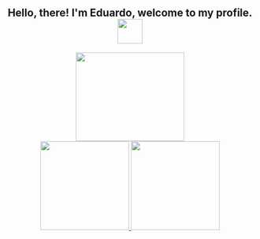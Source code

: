 <div align="center">
  <h2>Hello, there! I'm Eduardo, welcome to my profile. <img src="https://media.tenor.com/4Agzw-UHFd0AAAAj/pusheen.gif" width="50px" height="50px" /></h2>
</div>

<div align="center">
  <img src="https://media4.giphy.com/media/vP5gXvSXJ2olG/giphy.gif?cid=ecf05e4758bpumaptq6pmge4v30ip5w9vbxbb4qn65f4x361&rid=giphy.gif&ct=g" width="220px" height="180px" />
</div>

<div align="center">  
  <a href="https://github.com/eduardofreitas2">
  <img height="180px" src="https://github-readme-stats.vercel.app/api?username=eduardofreitas2&show_icons=true&theme=dark&include_all_commits=true&count_private=true"/>
  <img height="180px" src="https://github-readme-stats.vercel.app/api/top-langs/?username=eduardofreitas2&layout=compact&langs_count=7&theme=dark&count_private=true"/>
</div>
